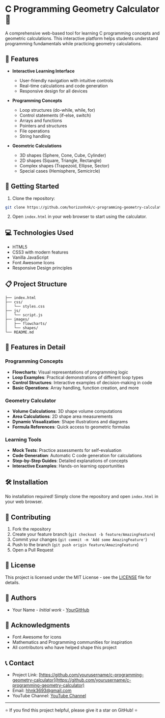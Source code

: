 # C Programming Geometry Calculator 🧮

A comprehensive web-based tool for learning C programming concepts and geometric calculations. This interactive platform helps students understand programming fundamentals while practicing geometry calculations.

## 🌟 Features

- **Interactive Learning Interface**
  - User-friendly navigation with intuitive controls
  - Real-time calculations and code generation
  - Responsive design for all devices

- **Programming Concepts**
  - Loop structures (do-while, while, for)
  - Control statements (if-else, switch)
  - Arrays and functions
  - Pointers and structures
  - File operations
  - String handling

- **Geometric Calculations**
  - 3D shapes (Sphere, Cone, Cube, Cylinder)
  - 2D shapes (Square, Triangle, Rectangle)
  - Complex shapes (Trapezoid, Ellipse, Sector)
  - Special cases (Hemisphere, Semicircle)

## 🚀 Getting Started

1. Clone the repository:
```bash
git clone https://github.com/horizonhnk/c-programming-geometry-calculator.git
```

2. Open `index.html` in your web browser to start using the calculator.

## 💻 Technologies Used

- HTML5
- CSS3 with modern features
- Vanilla JavaScript
- Font Awesome Icons
- Responsive Design principles

## 📋 Project Structure

```
├── index.html
├── css/
│   └── styles.css
├── js/
│   └── script.js
├── images/
│   ├── flowcharts/
│   └── shapes/
└── README.md
```

## 🎯 Features in Detail

### Programming Concepts
- **Flowcharts**: Visual representations of programming logic
- **Loop Examples**: Practical demonstrations of different loop types
- **Control Structures**: Interactive examples of decision-making in code
- **Basic Operations**: Array handling, function creation, and more

### Geometry Calculator
- **Volume Calculations**: 3D shape volume computations
- **Area Calculations**: 2D shape area measurements
- **Dynamic Visualization**: Shape illustrations and diagrams
- **Formula References**: Quick access to geometric formulas

### Learning Tools
- **Mock Tests**: Practice assessments for self-evaluation
- **Code Generation**: Automatic C code generation for calculations
- **Step-by-Step Guides**: Detailed explanations of concepts
- **Interactive Examples**: Hands-on learning opportunities

## 🛠️ Installation

No installation required! Simply clone the repository and open `index.html` in your web browser.

## 🤝 Contributing

1. Fork the repository
2. Create your feature branch (`git checkout -b feature/AmazingFeature`)
3. Commit your changes (`git commit -m 'Add some AmazingFeature'`)
4. Push to the branch (`git push origin feature/AmazingFeature`)
5. Open a Pull Request

## 📝 License

This project is licensed under the MIT License - see the [LICENSE](LICENSE) file for details.

## 👥 Authors

- Your Name - *Initial work* - [YourGitHub](https://github.com/horizonhnk)

## 🙏 Acknowledgments

- Font Awesome for icons
- Mathematics and Programming communities for inspiration
- All contributors who have helped shape this project

## 📞 Contact

- Project Link: [https://github.com/yourusername/c-programming-geometry-calculator](https://github.com/yourusername/c-programming-geometry-calculator)
- Email: [hhnk3693@gmail.com](hhnk3693@gmail.com)
- YouTube Channel: [YouTube Channel](https://youtu.be/rr20UtNrMV0?si=Oo_DEHyXPDUQT39r)

---
⭐️ If you find this project helpful, please give it a star on GitHub! ⭐️

